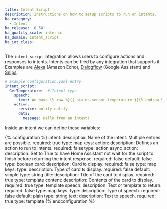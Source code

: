 ```yaml
---
title: Intent Script
description: Instructions on how to setup scripts to run on intents.
ha_category:
  - Intent
ha_release: '0.50'
ha_quality_scale: internal
ha_domain: intent_script
ha_iot_class:
---
```


The `intent_script` integration allows users to configure actions and responses to intents. Intents can be fired by any integration that supports it. Examples are [Alexa](/integrations/alexa/) (Amazon Echo), [Dialogflow](/integrations/dialogflow/) (Google Assistant) and [Snips](/integrations/snips/).

```yaml
# Example configuration.yaml entry
intent_script:
  GetTemperature:  # Intent type
    speech:
      text: We have {% raw %}{{ states.sensor.temperature }}{% endraw %} degrees
    action:
      service: notify.notify
      data:
        message: Hello from an intent!
```

Inside an intent we can define these variables:

{% configuration %}
intent:
  description: Name of the intent. Multiple entries are possible.
  required: true
  type: map
  keys:
    action:
      description: Defines an action to run to intents.
      required: false
      type: action
    async_action:
      description: Set to True to have Home Assistant not wait for the script to finish before returning the intent response.
      required: false
      default: false
      type: boolean
    card:
      description: Card to display.
      required: false
      type: map
      keys:
        type:
          description: Type of card to display.
          required: false
          default: simple
          type: string
        title:
          description: Title of the card to display.
          required: true
          type: template
        content:
          description: Contents of the card to display.
          required: true
          type: template
    speech:
      description: Text or template to return.
      required: false
      type: map
      keys:
        type:
          description: Type of speech.
          required: false
          default: plain
          type: string
        text:
          description: Text to speech.
          required: true
          type: template
{% endconfiguration %}
